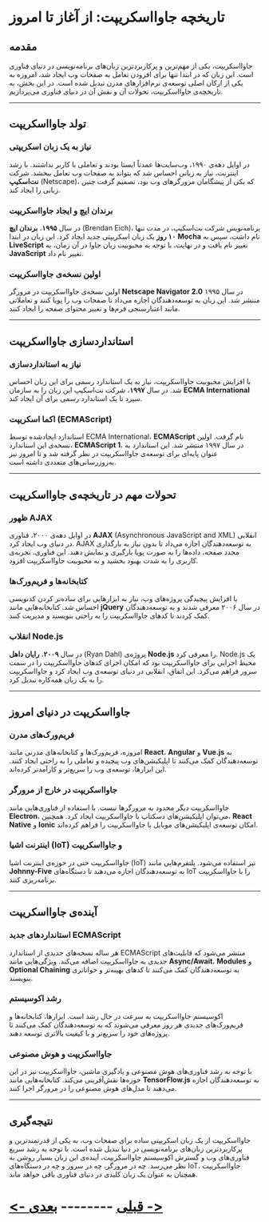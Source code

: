 # تاریخچه جاوااسکریپت: از آغاز تا امروز

## مقدمه
جاوااسکریپت، یکی از مهم‌ترین و پرکاربردترین زبان‌های برنامه‌نویسی در دنیای فناوری است. این زبان که در ابتدا تنها برای افزودن تعامل به صفحات وب ایجاد شد، امروزه به یکی از ارکان اصلی توسعه‌ی نرم‌افزارهای مدرن تبدیل شده است. در این بخش، به تاریخچه‌ی جاوااسکریپت، تحولات آن و نقش آن در دنیای فناوری می‌پردازیم.

---

## تولد جاوااسکریپت

### نیاز به یک زبان اسکریپتی
در اوایل دهه‌ی ۱۹۹۰، وب‌سایت‌ها عمدتاً ایستا بودند و تعاملی با کاربر نداشتند. با رشد اینترنت، نیاز به زبانی احساس شد که بتواند به صفحات وب تعامل ببخشد. شرکت **نت‌اسکیپ** (Netscape)، که یکی از پیشگامان مرورگرهای وب بود، تصمیم گرفت چنین زبانی را ایجاد کند.

### برندان ایچ و ایجاد جاوااسکریپت
در سال **۱۹۹۵**، **برندان ایچ** (Brendan Eich)، برنامه‌نویس شرکت نت‌اسکیپ، در مدت تنها **۱۰ روز** یک زبان اسکریپتی جدید ایجاد کرد. این زبان در ابتدا **Mocha** نام داشت، سپس به **LiveScript** تغییر نام یافت و در نهایت، با توجه به محبوبیت زبان جاوا در آن زمان، به **JavaScript** تغییر نام داد.

### اولین نسخه‌ی جاوااسکریپت
اولین نسخه‌ی جاوااسکریپت در مرورگر **Netscape Navigator 2.0** در سال ۱۹۹۵ منتشر شد. این زبان به توسعه‌دهندگان اجازه می‌داد تا صفحات وب را پویا کنند و تعاملاتی مانند اعتبارسنجی فرم‌ها و تغییر محتوای صفحه را ایجاد کنند.

---

## استانداردسازی جاوااسکریپت

### نیاز به استانداردسازی
با افزایش محبوبیت جاوااسکریپت، نیاز به یک استاندارد رسمی برای این زبان احساس شد. در سال **۱۹۹۷**، شرکت نت‌اسکیپ این زبان را به سازمان **ECMA International** سپرد تا یک استاندارد رسمی برای آن ایجاد کند.

### اکما اسکریپت (ECMAScript) 
استاندارد ایجاد‌شده توسط ECMA International، **ECMAScript** نام گرفت. اولین نسخه‌ی این استاندارد، **ECMAScript 1**، در سال ۱۹۹۷ منتشر شد. این استاندارد به عنوان پایه‌ای برای توسعه‌ی جاوااسکریپت در نظر گرفته شد و تا امروز نیز به‌روزرسانی‌های متعددی داشته است.

---

## تحولات مهم در تاریخچه‌ی جاوااسکریپت

### ظهور AJAX
در اوایل دهه‌ی ۲۰۰۰، فناوری **AJAX** (Asynchronous JavaScript and XML) انقلابی در دنیای وب ایجاد کرد. AJAX به توسعه‌دهندگان اجازه می‌داد تا بدون نیاز به بارگذاری مجدد صفحه، داده‌ها را به صورت پویا بارگیری و نمایش دهند. این فناوری، تجربه‌ی کاربری را به شدت بهبود بخشید و به محبوبیت جاوااسکریپت افزود.

### کتابخانه‌ها و فریم‌ورک‌ها
با افزایش پیچیدگی پروژه‌های وب، نیاز به ابزارهایی برای ساده‌تر کردن کدنویسی احساس شد. کتابخانه‌هایی مانند **jQuery** در سال ۲۰۰۶ معرفی شدند و به توسعه‌دهندگان کمک کردند تا کدهای جاوااسکریپت را به راحتی بنویسند و مدیریت کنند.

### انقلاب Node.js
در سال **۲۰۰۹**، **رایان داهل** (Ryan Dahl) پروژه‌ی **Node.js** را معرفی کرد. Node.js یک محیط اجرایی برای جاوااسکریپت بود که امکان اجرای کدهای جاوااسکریپت را در سمت سرور فراهم می‌کرد. این اتفاق، انقلابی در دنیای توسعه‌ی وب ایجاد کرد و جاوااسکریپت را به یک زبان همه‌کاره تبدیل کرد.

---

## جاوااسکریپت در دنیای امروز

### فریم‌ورک‌های مدرن
امروزه، فریم‌ورک‌ها و کتابخانه‌های مدرنی مانند **React**، **Angular** و **Vue.js** به توسعه‌دهندگان کمک می‌کنند تا اپلیکیشن‌های وب پیچیده و تعاملی را به راحتی ایجاد کنند. این ابزارها، توسعه‌ی وب را سریع‌تر و کارآمدتر کرده‌اند.

### جاوااسکریپت در خارج از مرورگر
جاوااسکریپت دیگر محدود به مرورگرها نیست. با استفاده از فناوری‌هایی مانند **Electron**، می‌توان اپلیکیشن‌های دسکتاپ با جاوااسکریپت ایجاد کرد. همچنین، **React Native** و **Ionic** امکان توسعه‌ی اپلیکیشن‌های موبایل با جاوااسکریپت را فراهم کرده‌اند.

### اینترنت اشیا (IoT) و جاوااسکریپت
جاوااسکریپت حتی در حوزه‌ی اینترنت اشیا (IoT) نیز استفاده می‌شود. پلتفرم‌هایی مانند **Johnny-Five** به توسعه‌دهندگان اجازه می‌دهند تا دستگاه‌های IoT را با جاوااسکریپت برنامه‌ریزی کنند.

---

## آینده‌ی جاوااسکریپت

### استانداردهای جدید ECMAScript
هر ساله نسخه‌های جدیدی از استاندارد ECMAScript منتشر می‌شود که قابلیت‌های جدیدی به جاوااسکریپت اضافه می‌کند. ویژگی‌هایی مانند **Async/Await**، **Modules** و **Optional Chaining** به توسعه‌دهندگان کمک می‌کنند تا کدهای بهینه‌تر و خوانا‌تری بنویسند.

### رشد اکوسیستم
اکوسیستم جاوااسکریپت به سرعت در حال رشد است. ابزارها، کتابخانه‌ها و فریم‌ورک‌های جدیدی هر روز معرفی می‌شوند که به توسعه‌دهندگان کمک می‌کنند تا پروژه‌های خود را سریع‌تر و با کیفیت بالاتری توسعه دهند.

### جاوااسکریپت و هوش مصنوعی
با توجه به رشد فناوری‌های هوش مصنوعی و یادگیری ماشین، جاوااسکریپت نیز در این حوزه‌ها نقش‌آفرینی می‌کند. کتابخانه‌هایی مانند **TensorFlow.js** به توسعه‌دهندگان اجازه می‌دهند تا مدل‌های هوش مصنوعی را در مرورگر اجرا کنند.

---

## نتیجه‌گیری
جاوااسکریپت از یک زبان اسکریپتی ساده برای صفحات وب، به یکی از قدرتمندترین و پرکاربردترین زبان‌های برنامه‌نویسی در دنیا تبدیل شده است. با توجه به رشد سریع فناوری‌های وب و گسترش اکوسیستم جاوااسکریپت، آینده‌ی این زبان بسیار روشن به نظر می‌رسد. چه در مرورگر، چه در سرور و چه در دستگاه‌های IoT، جاوااسکریپت همچنان به عنوان یک زبان کلیدی در دنیای فناوری باقی خواهد ماند.

# [<- قبلی](00.md) -------- [بعدی ->](02.md)